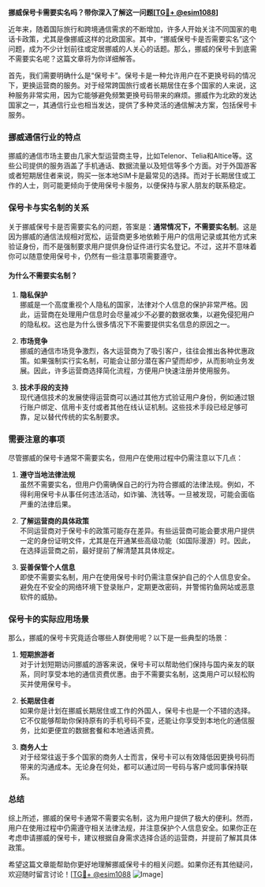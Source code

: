 **挪威保号卡需要实名吗？带你深入了解这一问题[[TG💪+ @esim1088](https://t.me/s/esim1088)]**

近年来，随着国际旅行和跨境通信需求的不断增加，许多人开始关注不同国家的电话卡政策，尤其是像挪威这样的北欧国家。其中，“挪威保号卡是否需要实名”这个问题，成为不少计划前往或定居挪威的人关心的话题。那么，挪威的保号卡到底需不需要实名呢？这篇文章将为你详细解答。

首先，我们需要明确什么是“保号卡”。保号卡是一种允许用户在不更换号码的情况下，更换运营商的服务。对于经常跨国旅行或者长期居住在多个国家的人来说，这种服务非常实用，因为它能够避免频繁更换号码带来的麻烦。挪威作为北欧的发达国家之一，其通信行业也相当发达，提供了多种灵活的通信解决方案，包括保号卡服务。

### **挪威通信行业的特点**

挪威的通信市场主要由几家大型运营商主导，比如Telenor、Telia和Altice等。这些公司提供的服务涵盖了手机通话、数据流量以及短信等多个方面。对于外国游客或者短期居住者来说，购买一张本地SIM卡是最常见的选择。而对于长期居住或工作的人士，则可能更倾向于使用保号卡服务，以便保持与家人朋友的联系稳定。

### **保号卡与实名制的关系**

关于挪威保号卡是否需要实名的问题，答案是：**通常情况下，不需要实名制**。这是因为挪威的通信法规相对宽松，运营商更多地依赖于用户的信用记录或其他方式来验证身份，而不是强制要求用户提供身份证件进行实名登记。不过，这并不意味着你可以随意使用保号卡，仍然有一些注意事项需要遵守。

#### **为什么不需要实名制？**

1. **隐私保护**  
   挪威是一个高度重视个人隐私的国家，法律对个人信息的保护非常严格。因此，运营商在处理用户信息时会尽量减少不必要的数据收集，以避免侵犯用户的隐私权。这也是为什么很多情况下不需要提供实名信息的原因之一。

2. **市场竞争**  
   挪威的通信市场竞争激烈，各大运营商为了吸引客户，往往会推出各种优惠政策。如果强制实行实名制，可能会让部分潜在客户望而却步，从而影响业务发展。因此，许多运营商选择简化流程，方便用户快速注册并使用服务。

3. **技术手段的支持**  
   现代通信技术的发展使得运营商可以通过其他方式验证用户身份，例如通过银行账户绑定、信用卡支付或者其他在线认证机制。这些技术手段已经足够可靠，足以替代传统的实名制要求。

### **需要注意的事项**

尽管挪威的保号卡通常不需要实名，但用户在使用过程中仍需注意以下几点：

1. **遵守当地法律法规**  
   虽然不需要实名，但用户仍需确保自己的行为符合挪威的法律法规。例如，不得利用保号卡从事任何违法活动，如诈骗、洗钱等。一旦被发现，可能会面临严重的法律后果。

2. **了解运营商的具体政策**  
   不同运营商对于保号卡的政策可能存在差异。有些运营商可能会要求用户提供一定的身份证明文件，尤其是在开通某些高级功能（如国际漫游）时。因此，在选择运营商之前，最好提前了解清楚其具体规定。

3. **妥善保管个人信息**  
   即使不需要实名制，用户在使用保号卡时仍需注意保护自己的个人信息安全。避免在不安全的网络环境下登录账户，定期更改密码，并警惕钓鱼网站或恶意软件的威胁。

### **保号卡的实际应用场景**

那么，挪威的保号卡究竟适合哪些人群使用呢？以下是一些典型的场景：

1. **短期旅游者**  
   对于计划短期访问挪威的游客来说，保号卡可以帮助他们保持与国内亲友的联系，同时享受本地的通信资费优惠。由于不需要实名制，这类用户可以轻松购买并使用保号卡。

2. **长期居住者**  
   如果你是计划在挪威长期居住或工作的外国人，保号卡也是一个不错的选择。它不仅能够帮助你保持原有的手机号码不变，还能让你享受到本地化的通信服务，比如更便宜的数据套餐和本地通话资费。

3. **商务人士**  
   对于经常往返于多个国家的商务人士而言，保号卡可以有效降低因更换号码而带来的沟通成本。无论身在何处，都可以通过同一号码与客户或同事保持联系。

### **总结**

综上所述，挪威的保号卡通常不需要实名制，这为用户提供了极大的便利。然而，用户在使用过程中仍需遵守相关法律法规，并注意保护个人信息安全。如果你正在考虑申请挪威的保号卡，建议根据自身需求选择合适的运营商，并提前了解其具体政策。

希望这篇文章能帮助你更好地理解挪威保号卡的相关问题。如果你还有其他疑问，欢迎随时留言讨论！[[TG💪+ @esim1088](https://t.me/s/esim1088) ![Image](https://i.postimg.cc/4NQfJmqS/Snipaste-2025-05-13-00-14-12.png)]